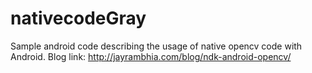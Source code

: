 nativecodeGray
==============

Sample android code describing the usage of native opencv code with Android. Blog link: http://jayrambhia.com/blog/ndk-android-opencv/
